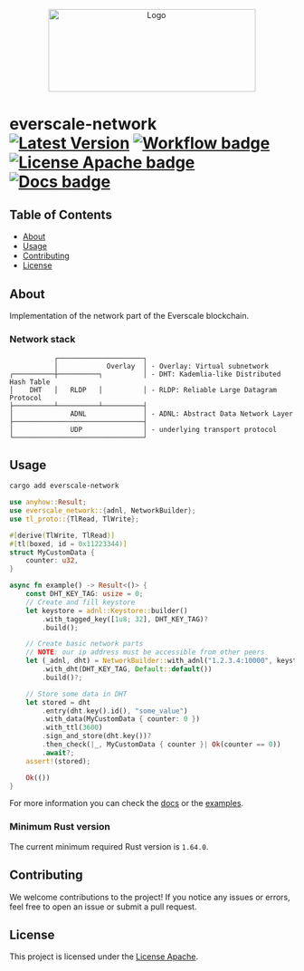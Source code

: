 <p align="center">
  <a href="https://github.com/venom-blockchain/developer-program">
    <img src="https://raw.githubusercontent.com/venom-blockchain/developer-program/main/vf-dev-program.png" alt="Logo" width="366.8" height="146.4">
  </a>
</p>

# everscale-network &emsp; [![Latest Version]][crates.io] [![Workflow badge]][workflow] [![License Apache badge]][license apache] [![Docs badge]][docs]

## Table of Contents

- [About](#about)
- [Usage](#usage)
- [Contributing](#contributing)
- [License](#license)

## About

Implementation of the network part of the Everscale blockchain.

### Network stack

```text
           ┌─────────────────────┐
           │            Overlay  │ - Overlay: Virtual subnetwork
┌──────────┼──────────┐          │ - DHT: Kademlia-like Distributed Hash Table
│    DHT   │   RLDP   │          │ - RLDP: Reliable Large Datagram Protocol
├──────────┴──────────┴──────────┤
│              ADNL              │ - ADNL: Abstract Data Network Layer
├────────────────────────────────┤
│              UDP               │ - underlying transport protocol
└────────────────────────────────┘
```

## Usage

```bash
cargo add everscale-network
```

```rust
use anyhow::Result;
use everscale_network::{adnl, NetworkBuilder};
use tl_proto::{TlRead, TlWrite};

#[derive(TlWrite, TlRead)]
#[tl(boxed, id = 0x11223344)]
struct MyCustomData {
    counter: u32,
}

async fn example() -> Result<()> {
    const DHT_KEY_TAG: usize = 0;
    // Create and fill keystore
    let keystore = adnl::Keystore::builder()
        .with_tagged_key([1u8; 32], DHT_KEY_TAG)?
        .build();

    // Create basic network parts
    // NOTE: our ip address must be accessible from other peers
    let (_adnl, dht) = NetworkBuilder::with_adnl("1.2.3.4:10000", keystore, Default::default())
        .with_dht(DHT_KEY_TAG, Default::default())
        .build()?;

    // Store some data in DHT
    let stored = dht
        .entry(dht.key().id(), "some_value")
        .with_data(MyCustomData { counter: 0 })
        .with_ttl(3600)
        .sign_and_store(dht.key())?
        .then_check(|_, MyCustomData { counter }| Ok(counter == 0))
        .await?;
    assert!(stored);

    Ok(())
}
```

For more information you can check the [docs](https://docs.rs/everscale-network) or the [examples](https://github.com/broxus/everscale-network/tree/master/examples).

### Minimum Rust version

The current minimum required Rust version is `1.64.0`.

## Contributing

We welcome contributions to the project! If you notice any issues or errors, feel free to open an issue or submit a pull request.

## License

This project is licensed under the [License Apache].

[latest version]: https://img.shields.io/crates/v/everscale-network.svg
[crates.io]: https://crates.io/crates/everscale-network
[workflow badge]: https://img.shields.io/github/actions/workflow/status/broxus/everscale-network/master.yml?branch=master
[workflow]: https://github.com/broxus/everscale-network/actions?query=workflow%3Amaster
[license apache badge]: https://img.shields.io/github/license/broxus/everscale-network
[license apache]: https://opensource.org/licenses/Apache-2.0
[docs badge]: https://docs.rs/everscale-network/badge.svg
[docs]: https://docs.rs/everscale-network
